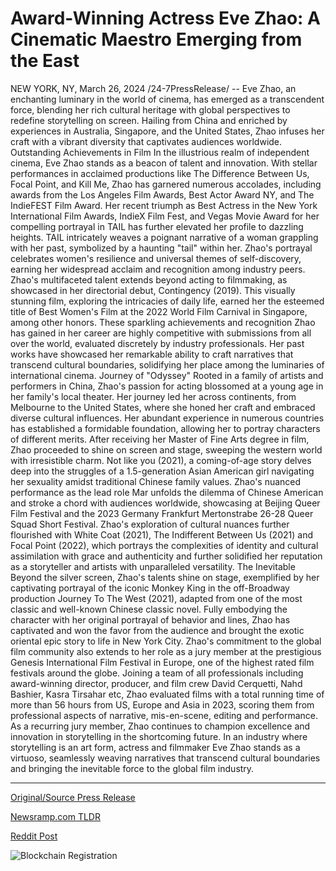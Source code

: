 # Award-Winning Actress Eve Zhao: A Cinematic Maestro Emerging from the East

NEW YORK, NY, March 26, 2024 /24-7PressRelease/ -- Eve Zhao, an enchanting luminary in the world of cinema, has emerged as a transcendent force, blending her rich cultural heritage with global perspectives to redefine storytelling on screen. Hailing from China and enriched by experiences in Australia, Singapore, and the United States, Zhao infuses her craft with a vibrant diversity that captivates audiences worldwide.  Outstanding Achievements in Film  In the illustrious realm of independent cinema, Eve Zhao stands as a beacon of talent and innovation. With stellar performances in acclaimed productions like The Difference Between Us, Focal Point, and Kill Me, Zhao has garnered numerous accolades, including awards from the Los Angeles Film Awards, Best Actor Award NY, and The IndieFEST Film Award. Her recent triumph as Best Actress in the New York International Film Awards, IndieX Film Fest, and Vegas Movie Award for her compelling portrayal in TAIL has further elevated her profile to dazzling heights.  TAIL intricately weaves a poignant narrative of a woman grappling with her past, symbolized by a haunting "tail" within her. Zhao's portrayal celebrates women's resilience and universal themes of self-discovery, earning her widespread acclaim and recognition among industry peers.  Zhao's multifaceted talent extends beyond acting to filmmaking, as showcased in her directorial debut, Contingency (2019). This visually stunning film, exploring the intricacies of daily life, earned her the esteemed title of Best Women's Film at the 2022 World Film Carnival in Singapore, among other honors.  These sparkling achievements and recognition Zhao has gained in her career are highly competitive with submissions from all over the world, evaluated discretely by industry professionals. Her past works have showcased her remarkable ability to craft narratives that transcend cultural boundaries, solidifying her place among the luminaries of international cinema.  Journey of "Odyssey"  Rooted in a family of artists and performers in China, Zhao's passion for acting blossomed at a young age in her family's local theater. Her journey led her across continents, from Melbourne to the United States, where she honed her craft and embraced diverse cultural influences. Her abundant experience in numerous countries has established a formidable foundation, allowing her to portray characters of different merits.  After receiving her Master of Fine Arts degree in film, Zhao proceeded to shine on screen and stage, sweeping the western world with irresistible charm. Not like you (2021), a coming-of-age story delves deep into the struggles of a 1.5-generation Asian American girl navigating her sexuality amidst traditional Chinese family values. Zhao's nuanced performance as the lead role Mar unfolds the dilemma of Chinese American and stroke a chord with audiences worldwide, showcasing at Beijing Queer Film Festival and the 2023 Germany Frankfurt Mertonstrabe 26-28 Queer Squad Short Festival.  Zhao's exploration of cultural nuances further flourished with White Coat (2021), The Indifferent Between Us (2021) and Focal Point (2022), which portrays the complexities of identity and cultural assimilation with grace and authenticity and further solidified her reputation as a storyteller and artists with unparalleled versatility.   The Inevitable  Beyond the silver screen, Zhao's talents shine on stage, exemplified by her captivating portrayal of the iconic Monkey King in the off-Broadway production Journey To The West (2021), adapted from one of the most classic and well-known Chinese classic novel. Fully embodying the character with her original portrayal of behavior and lines, Zhao has captivated and won the favor from the audience and brought the exotic oriental epic story to life in New York City.  Zhao's commitment to the global film community also extends to her role as a jury member at the prestigious Genesis International Film Festival in Europe, one of the highest rated film festivals around the globe. Joining a team of all professionals including award-winning director, producer, and film crew David Cerquetti, Nahd Bashier, Kasra Tirsahar etc, Zhao evaluated films with a total running time of more than 56 hours from US, Europe and Asia in 2023, scoring them from professional aspects of narrative, mis-en-scene, editing and performance. As a recurring jury member, Zhao continues to champion excellence and innovation in storytelling in the shortcoming future.  In an industry where storytelling is an art form, actress and filmmaker Eve Zhao stands as a virtuoso, seamlessly weaving narratives that transcend cultural boundaries and bringing the inevitable force to the global film industry. 

---

[Original/Source Press Release](https://www.24-7pressrelease.com/press-release/509522/award-winning-actress-eve-zhao-a-cinematic-maestro-emerging-from-the-east)
                    

[Newsramp.com TLDR](None) 



[Reddit Post](https://www.reddit.com/r/AwardsAndRecognition/comments/1bo1o2t/acclaimed_actress_and_filmmaker_eve_zhaos/) 



![Blockchain Registration](https://cdn.newsramp.app/24-7PressRelease/qrcode/243/26/odorWnQ1.webp)